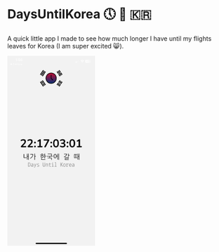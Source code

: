 # DaysUntilKorea 🕔 🛫 🇰🇷

A quick little app I made to see how much longer I have until my flights leaves for Korea (I am super excited 😸).

<img src="assets/images/app-screenshot.png" alt="Screenshot" width="200" >
